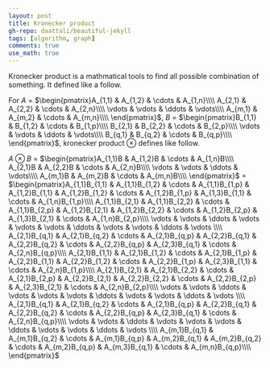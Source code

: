 ```yaml
---
layout: post
title: Kronecker product
gh-repo: daattali/beautiful-jekyll
tags: [algorithm, graph]
comments: true
use_math: true
---
```


Kronecker product is a mathmatical tools to find all possible combination of something.
It defined like a follow.

For $A$ $=$ $\begin{pmatrix}A_{1,1} & A_{1,2} & \cdots & A_{1,n}\\\\ A_{2,1} & A_{2,2} & \cdots & A_{2,n}\\\\ \vdots & \vdots & \ddots & \vdots\\\\ A_{m,1} & A_{m,2} & \cdots & A_{m,n}\\\\ \end{pmatrix}$,
$B$ $=$ $\begin{pmatrix}B_{1,1} & B_{1,2} & \cdots & B_{1,p}\\\\ B_{2,1} & B_{2,2} & \cdots & B_{2,p}\\\\ \vdots & \vdots & \ddots & \vdots\\\\ B_{q,1} & B_{q,2} & \cdots & B_{q,p}\\\\ \end{pmatrix}$, kronecker product $\otimes$ defines like follow.

$A \otimes B$ $=$ $\begin{pmatrix}A_{1,1}B & A_{1,2}B & \cdots & A_{1,n}B\\\\ A_{2,1}B & A_{2,2}B & \cdots & A_{2,n}B\\\\ \vdots & \vdots & \ddots & \vdots\\\\ A_{m,1}B & A_{m,2}B & \cdots & A_{m,n}B\\\\ \end{pmatrix}$ $=$ 
$\begin{pmatrix}A_{1,1}B_{1,1} & A_{1,1}B_{1,2} & \cdots & A_{1,1}B_{1,p} & A_{1,2}B_{1,1} & A_{1,2}B_{1,2} & \cdots & A_{1,2}B_{1,p} & A_{1,3}B_{1,1} & \cdots & A_{1,n}B_{1,p}\\\\ A_{1,1}B_{2,1} & A_{1,1}B_{2,2} & \cdots & A_{1,1}B_{2,p} & A_{1,2}B_{2,1} & A_{1,2}B_{2,2} & \cdots & A_{1,2}B_{2,p} & A_{1,3}B_{2,1} & \cdots & A_{1,n}B_{2,p}\\\\ \vdots         & \vdots         & \ddots & \vdots         & \vdots         & \vdots         & \ddots & \vdots         & \vdots         & \ddots & \vdots        \\\\ A_{2,1}B_{q,1} & A_{2,1}B_{q,2} & \cdots & A_{2,1}B_{q,p} & A_{2,2}B_{q,1} & A_{2,2}B_{q,2} & \cdots & A_{2,2}B_{q,p} & A_{2,3}B_{q,1} & \cdots & A_{2,n}B_{q,p}\\\\ A_{2,1}B_{1,1} & A_{2,1}B_{1,2} & \cdots & A_{2,1}B_{1,p} & A_{2,2}B_{1,1} & A_{2,2}B_{1,2} & \cdots & A_{2,2}B_{1,p} & A_{2,3}B_{1,1} & \cdots & A_{2,n}B_{1,p}\\\\ A_{2,1}B_{2,1} & A_{2,1}B_{2,2} & \cdots & A_{2,1}B_{2,p} & A_{2,2}B_{2,1} & A_{2,2}B_{2,2} & \cdots & A_{2,2}B_{2,p} & A_{2,3}B_{2,1} & \cdots & A_{2,n}B_{2,p}\\\\ \vdots         & \vdots         & \ddots & \vdots         & \vdots         & \vdots         & \ddots & \vdots         & \vdots         & \ddots & \vdots        \\\\ A_{2,1}B_{q,1} & A_{2,1}B_{q,2} & \cdots & A_{2,1}B_{q,p} & A_{2,2}B_{q,1} & A_{2,2}B_{q,2} & \cdots & A_{2,2}B_{q,p} & A_{2,3}B_{q,1} & \cdots & A_{2,n}B_{q,p}\\\\ \vdots         & \vdots         & \ddots & \vdots         & \vdots         & \vdots         & \ddots & \vdots         & \vdots         & \ddots & \vdots        \\\\ A_{m,1}B_{q,1} & A_{m,1}B_{q,2} & \cdots & A_{m,1}B_{q,p} & A_{m,2}B_{q,1} & A_{m,2}B_{q,2} & \cdots & A_{m,2}B_{q,p} & A_{m,3}B_{q,1} & \cdots & A_{m,n}B_{q,p}\\\\ \end{pmatrix}$